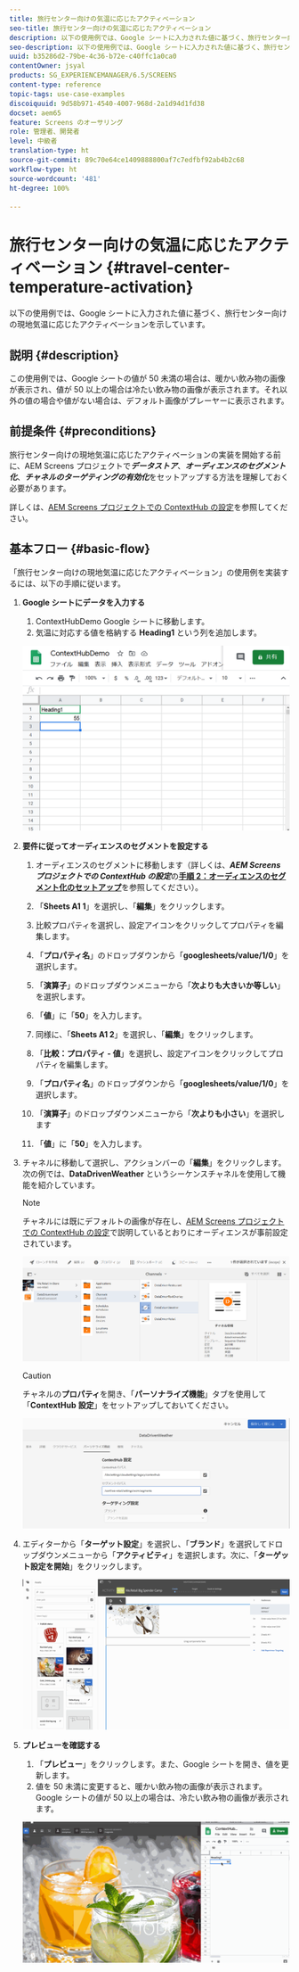 ```yaml
---
title: 旅行センター向けの気温に応じたアクティベーション
seo-title: 旅行センター向けの気温に応じたアクティベーション
description: 以下の使用例では、Google シートに入力された値に基づく、旅行センター向けの現地気温に応じたアクティベーションを示しています。
seo-description: 以下の使用例では、Google シートに入力された値に基づく、旅行センター向けの現地気温に応じたアクティベーションを示しています。
uuid: b35286d2-79be-4c36-b72e-c40ffc1a0ca0
contentOwner: jsyal
products: SG_EXPERIENCEMANAGER/6.5/SCREENS
content-type: reference
topic-tags: use-case-examples
discoiquuid: 9d58b971-4540-4007-968d-2a1d94d1fd38
docset: aem65
feature: Screens のオーサリング
role: 管理者、開発者
level: 中級者
translation-type: ht
source-git-commit: 89c70e64ce1409888800af7c7edfbf92ab4b2c68
workflow-type: ht
source-wordcount: '481'
ht-degree: 100%

---
```



# 旅行センター向けの気温に応じたアクティベーション {#travel-center-temperature-activation}

以下の使用例では、Google シートに入力された値に基づく、旅行センター向けの現地気温に応じたアクティベーションを示しています。

## 説明 {#description}

この使用例では、Google シートの値が 50 未満の場合は、暖かい飲み物の画像が表示され、値が 50 以上の場合は冷たい飲み物の画像が表示されます。それ以外の値の場合や値がない場合は、デフォルト画像がプレーヤーに表示されます。

## 前提条件 {#preconditions}

旅行センター向けの現地気温に応じたアクティベーションの実装を開始する前に、AEM Screens プロジェクトで&#x200B;***データストア***、***オーディエンスのセグメント化***、***チャネルのターゲティングの有効化***&#x200B;をセットアップする方法を理解しておく必要があります。

詳しくは、[AEM Screens プロジェクトでの ContextHub の設定](configuring-context-hub.md)を参照してください。

## 基本フロー {#basic-flow}

「旅行センター向けの現地気温に応じたアクティベーション」の使用例を実装するには、以下の手順に従います。

1. **Google シートにデータを入力する**

   1. ContextHubDemo Google シートに移動します。
   1. 気温に対応する値を格納する **Heading1** という列を追加します。

   ![screen_shot_2019-05-08at112911am](assets/screen_shot_2019-05-08at112911am.png)

1. **要件に従ってオーディエンスのセグメントを設定する**

   1. オーディエンスのセグメントに移動します（詳しくは、***AEM Screens プロジェクトでの ContextHub の設定***&#x200B;の&#x200B;**[手順 2：オーディエンスのセグメント化のセットアップ](configuring-context-hub.md)**&#x200B;を参照してください）。

   1. 「**Sheets A1 1**」を選択し、「**編集**」をクリックします。

   1. 比較プロパティを選択し、設定アイコンをクリックしてプロパティを編集します。
   1. 「**プロパティ名**」のドロップダウンから「**googlesheets/value/1/0**」を選択します。

   1. 「**演算子**」のドロップダウンメニューから「**次よりも大きいか等しい**」を選択します。

   1. 「**値**」に「**50**」を入力します。

   1. 同様に、「**Sheets A1 2**」を選択し、「**編集**」をクリックします。

   1. 「**比較：プロパティ - 値**」を選択し、設定アイコンをクリックしてプロパティを編集します。
   1. 「**プロパティ名**」のドロップダウンから「**googlesheets/value/1/0**」を選択します。

   1. 「**演算子**」のドロップダウンメニューから「**次よりも小さい**」を選択します

   1. 「**値**」に「**50**」を入力します。

1. チャネルに移動して選択し、アクションバーの「**編集**」をクリックします。次の例では、**DataDrivenWeather** というシーケンスチャネルを使用して機能を紹介しています。

   >[!NOTE]
   >
   >チャネルには既にデフォルトの画像が存在し、[AEM Screens プロジェクトでの ContextHub の設定](configuring-context-hub.md)で説明しているとおりにオーディエンスが事前設定されています。

   ![screen_shot_2019-05-08at113022am](assets/screen_shot_2019-05-08at113022am.png)

   >[!CAUTION]
   >
   >チャネルの&#x200B;**プロパティ**&#x200B;を開き、「**パーソナライズ機能**」タブを使用して「**ContextHub** **設定**」をセットアップしておいてください。

   ![screen_shot_2019-05-08at114106am](assets/screen_shot_2019-05-08at114106am.png)

1. エディターから「**ターゲット設定**」を選択し、「**ブランド**」を選択してドロップダウンメニューから「**アクティビティ**」を選択します。次に、「**ターゲット設定を開始**」をクリックします。

   ![new_activity3](assets/new_activity3.gif)

1. **プレビューを確認する**

   1. 「**プレビュー**」をクリックします。また、Google シートを開き、値を更新します。
   1. 値を 50 未満に変更すると、暖かい飲み物の画像が表示されます。Google シートの値が 50 以上の場合は、冷たい飲み物の画像が表示されます。

   ![result3](assets/result3.gif)

